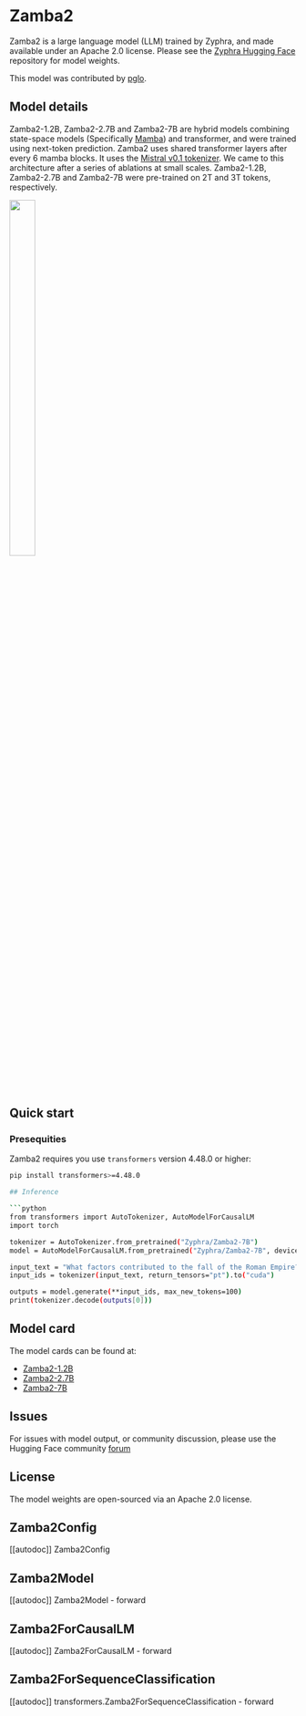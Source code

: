 <!--Copyright 2024 The HuggingFace Team. All rights reserved.

Licensed under the Apache License, Version 2.0 (the "License"); you may not use this file except in compliance with
the License. You may obtain a copy of the License at

http://www.apache.org/licenses/LICENSE-2.0

Unless required by applicable law or agreed to in writing, software distributed under the License is distributed on
an "AS IS" BASIS, WITHOUT WARRANTIES OR CONDITIONS OF ANY KIND, either express or implied. See the License for the
specific language governing permissions and limitations under the License.

⚠️ Note that this file is in Markdown but contain specific syntax for our doc-builder (similar to MDX) that may not be
rendered properly in your Markdown viewer.

-->
# Zamba2

Zamba2 is a large language model (LLM) trained by Zyphra, and made available under an Apache 2.0 license. Please see the [Zyphra Hugging Face](https://huggingface.co/collections/zyphra/) repository for model weights.

This model was contributed by [pglo](https://huggingface.co/pglo).


## Model details

Zamba2-1.2B, Zamba2-2.7B and Zamba2-7B are hybrid models combining state-space models (Specifically [Mamba](https://github.com/state-spaces/mamba)) and transformer, and were trained using next-token prediction. Zamba2 uses shared transformer layers after every 6 mamba blocks. It uses the [Mistral v0.1 tokenizer](https://huggingface.co/mistralai/Mistral-7B-v0.1). We came to this architecture after a series of ablations at small scales. Zamba2-1.2B, Zamba2-2.7B and Zamba2-7B were pre-trained on 2T and 3T tokens, respectively.

<img src=https://github.com/user-attachments/assets/c2cff209-b901-483c-87aa-774b82a0769f width=30% height=40% />

## Quick start


### Presequities

Zamba2 requires you use `transformers` version 4.48.0 or higher:
```bash
pip install transformers>=4.48.0

## Inference

```python
from transformers import AutoTokenizer, AutoModelForCausalLM
import torch

tokenizer = AutoTokenizer.from_pretrained("Zyphra/Zamba2-7B")
model = AutoModelForCausalLM.from_pretrained("Zyphra/Zamba2-7B", device_map="cuda", torch_dtype=torch.bfloat16)

input_text = "What factors contributed to the fall of the Roman Empire?"
input_ids = tokenizer(input_text, return_tensors="pt").to("cuda")

outputs = model.generate(**input_ids, max_new_tokens=100)
print(tokenizer.decode(outputs[0]))
```


## Model card

The model cards can be found at:
* [Zamba2-1.2B](https://huggingface.co/Zyphra/Zamba2-1.2B)
* [Zamba2-2.7B](https://huggingface.co/Zyphra/Zamba2-2.7B)
* [Zamba2-7B](https://huggingface.co/Zyphra/Zamba2-7B)


## Issues
For issues with model output, or community discussion, please use the Hugging Face community [forum](https://huggingface.co/Zyphra/Zamba2-7B/discussions)


## License

The model weights are open-sourced via an Apache 2.0 license.


## Zamba2Config

[[autodoc]] Zamba2Config


## Zamba2Model

[[autodoc]] Zamba2Model
    - forward


## Zamba2ForCausalLM

[[autodoc]] Zamba2ForCausalLM
    - forward


## Zamba2ForSequenceClassification

[[autodoc]] transformers.Zamba2ForSequenceClassification
    - forward
